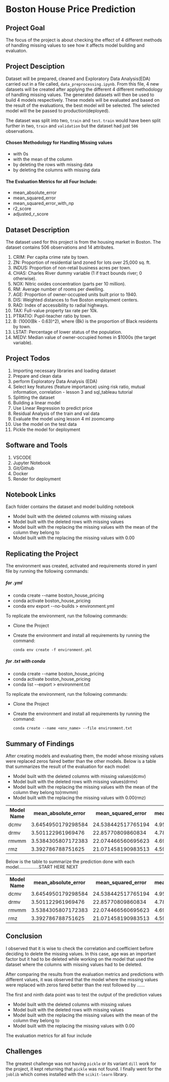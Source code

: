# Boston House Price Prediction

## Project Goal

The focus of the project is about checking the effect of 4 different methods of handling missing values to see how it affects model building and evaluaton.

## Project Desciption

Dataset will be prepared, cleaned and Exploratory Data Analysis(EDA) carried out in a file called, `data_preprocessing.ipynb`. From this file, 4 new datasets will be created after applying the different 4 different methodology of handling missing values. The generated datasets will then be used to build 4 models respectively. These models will be evaluated and based on the result of the evaluations, the best model will be selected. The selected model will the be passed to production(deployed).

The dataset was split into two, `train` and `test`. `train` would have been split further in two, `train` and `validation` but the dataset had just `506` observations.

#### Chosen Methodology for Handling Missing values

- with 0s
- with the mean of the column
- by deleting the rows with missing data
- by deleting the columns with missing data

#### The Evaluation Metrics for all Four Include:

- mean_absolute_error
- mean_squared_error
- mean_squared_error_with_np
- r2_score
- adjusted_r_score

## Dataset Description

The dataset used for this project is from the housing market in Boston. The dataset contains 506 observations and 14 attributes.

1. CRIM: Per capita crime rate by town.
2. ZN: Proportion of residential land zoned for lots over 25,000 sq. ft.
3. INDUS: Proportion of non-retail business acres per town.
4. CHAS: Charles River dummy variable (1 if tract bounds river; 0 otherwise).
5. NOX: Nitric oxides concentration (parts per 10 million).
6. RM: Average number of rooms per dwelling.
7. AGE: Proportion of owner-occupied units built prior to 1940.
8. DIS: Weighted distances to five Boston employment centers.
9. RAD: Index of accessibility to radial highways.
10. TAX: Full-value property tax rate per 10k.
11. PTRATIO: Pupil-teacher ratio by town.
12. B: (1000(Bk - 0.63)^2), where (Bk) is the proportion of Black residents by town.
13. LSTAT: Percentage of lower status of the population.
14. MEDV: Median value of owner-occupied homes in $1000s (the target variable).

## Project Todos

1. Importing necessary libraries and loading dataset
2. Prepare and clean data
3. perform Exploratory Data Analysis (EDA)
4. Select key features (feature importance) using risk ratio, mutual information, correlation - lesson 3 and sql_tableau tutorial
5. Splitting the dataset
6. Building a linear model
7. Use Linear Regression to predict price
8. Residual Analysis of the train and val data
9. Evaluate the model using lesson 4 ml zoomcamp
10. Use the model on the test data
11. Pickle the model for deployment

## Software and Tools

1. VSCODE
2. Jupyter Notebook
3. Git/Github
4. Docker
5. Render for deployment

## Notebook Links

Each folder contains the dataset and model building notebook

- Model built with the deleted columns with missing values
- Model built with the deleted rows with missing values
- Model built with the replacing the missing values with the mean of the column they belong to
- Model built with the replacing the missing values with 0.00

## Replicating the Project

The environment was created, activated and requirements stored in yaml file by running the following commands:

##### for .yml

- conda create --name boston_house_pricing
- conda activate boston_house_pricing
- conda env export --no-builds > environment.yml

To replicate the environment, run the following commands:

- Clone the Project
- Create the environment and install all requirements by running the command:

      conda env create -f environment.yml

##### for .txt with conda

- conda create --name boston_house_pricing
- conda activate boston_house_pricing
- conda list --export > environment.txt

To replicate the environment, run the following commands:

- Clone the Project
- Create the environment and install all requirements by running the command:

      conda create --name <env_name> --file environment.txt

<!-- ##### for .txt with pip
- pip freeze > requirements.txt
- pip install -r requirements.txt -->

## Summary of Findings

After creating models and evaluating them, the model whose missing values were replaced zeros faired better than the other models. Below is a table that summarizes the result of the evaluation for each model:

- Model built with the deleted columns with missing values(dcmv)
- Model built with the deleted rows with missing values(drmv)
- Model built with the replacing the missing values with the mean of the column they belong to(rmvmm)
- Model built with the replacing the missing values with 0.00(rmz)

<table>
 <tr>
    <th>Model Name</th>
    <th>mean_absolute_error</th>
    <th>mean_squared_error</th>
    <th>mean_squared_error_with_np</th>
    <th>r2_score</th>
    <th>adjusted_r_score</th>
 </tr>
 <tr>
    <td>dcmv</td>
    <td>3.6454950179298584</td>
    <td>24.538442517765194</td>
    <td>4.9536292269168865</td>
    <td>0.7322723273710499</td>
    <td>0.7211939409174382</td>
 </tr>
 <tr>
    <td>drmv</td>
    <td>3.501122961969476</td>
    <td>22.85770809860834</td>
    <td>4.780973551339553</td>
    <td>0.7147470620507681</td>
    <td>0.6824542766225532</td>
 </tr>
 <tr>
    <td>rmvmm</td>
    <td>3.5384305807172383</td>
    <td>22.074466560695623</td>
    <td>4.698347215851083</td>
    <td>0.7591556370155939</td>
    <td>0.7383633179090264</td>
 </tr>
 <tr>
    <td>rmz</td>
    <td>3.392786788751625</td>
    <td>21.071458190983513</td>
    <td>4.590365801434948</td>
    <td>0.7700990005259702</td>
    <td>0.7502514322260541</td>
 </tr>
</table>

Below is the table to summarize the prediction done with each model................START HERE NEXT

<table>
 <tr>
    <th>Model Name</th>
    <th>mean_absolute_error</th>
    <th>mean_squared_error</th>
    <th>mean_squared_error_with_np</th>
    <th>r2_score</th>
    <th>adjusted_r_score</th>
 </tr>
 <tr>
    <td>dcmv</td>
    <td>3.6454950179298584</td>
    <td>24.538442517765194</td>
    <td>4.9536292269168865</td>
    <td>0.7322723273710499</td>
    <td>0.7211939409174382</td>
 </tr>
 <tr>
    <td>drmv</td>
    <td>3.501122961969476</td>
    <td>22.85770809860834</td>
    <td>4.780973551339553</td>
    <td>0.7147470620507681</td>
    <td>0.6824542766225532</td>
 </tr>
 <tr>
    <td>rmvmm</td>
    <td>3.5384305807172383</td>
    <td>22.074466560695623</td>
    <td>4.698347215851083</td>
    <td>0.7591556370155939</td>
    <td>0.7383633179090264</td>
 </tr>
 <tr>
    <td>rmz</td>
    <td>3.392786788751625</td>
    <td>21.071458190983513</td>
    <td>4.590365801434948</td>
    <td>0.7700990005259702</td>
    <td>0.7502514322260541</td>
 </tr>
</table>

## Conclusion

I observed that it is wise to check the correlation and coefficient before deciding to delete the missing values. In this case, age was an important factor but it had to be deleted while working on the model that used the dataset where the columns with missing values had to be deleted.

After comparing the results from the evaluation metrics and predictions with different values, it was observed that the model where the missing values were replaced with zeros fared better than the rest followed by ......

The first and ninth data point was to test the output of the prediction values

- Model built with the deleted columns with missing values
- Model built with the deleted rows with missing values
- Model built with the replacing the missing values with the mean of the column they belong to
- Model built with the replacing the missing values with 0.00

The evaluation metrics for all four include

## Challenges

The greatest challenge was not having `pickle` or its variant `dill` work for the project, it kept returning that `pickle` was not found. I finally went for the `joblib` which comes installed with the `scikit-learn` library.
